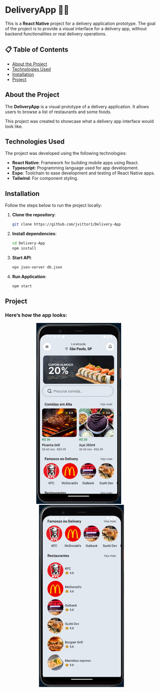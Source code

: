 # DeliveryApp 📱🚚

This is a **React Native** project for a delivery application prototype. The goal of the project is to provide a visual interface for a delivery app, without backend functionalities or real delivery operations.

## 📋 Table of Contents

- [About the Project](#about-the-project)
- [Technologies Used](#technologies-used)
- [Installation](#installation)
- [Project](#project)

## About the Project

The **DeliveryApp** is a visual prototype of a delivery application. It allows users to browse a list of restaurants and some foods.

This project was created to showcase what a delivery app interface would look like.

## Technologies Used

The project was developed using the following technologies:

- **React Native**: Framework for building mobile apps using React.
- **Typescript**: Programming language used for app development.
- **Expo**: Toolchain to ease development and testing of React Native apps.
- **Tailwind**: For component styling.

## Installation

Follow the steps below to run the project locally:

1. **Clone the repository**:

   ```bash
   git clone https://github.com/jvittor1/Delivery-App
   ```

2. **Install dependencies**:

   ```bash
   cd Delivery-App
   npm install
   ```

3. **Start API**:
   ```bash
   npx json-server db.json
   ```
4. **Run Application**:
   ```bash
   npm start
   ```

## Project

### Here’s how the app looks:

<p align="center">
  <img src="src/assets/img1.jpg" alt="Image Project" width="280" style="margin-right: 18px;"/>
  <img src="src/assets/img2.jpg" alt="Image Project" width="280"/>
</p>
